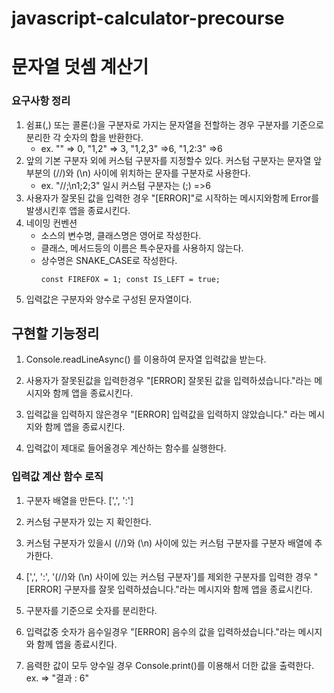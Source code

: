 # javascript-calculator-precourse

# 문자열 덧셈 계산기
### 요구사항 정리
1. 쉼표(,) 또는 콜론(:)을 구분자로 가지는 문자열을 전할하는 경우 구분자를 기준으로 분리한 각 숫자의 합을 반환한다.
    - ex. "" => 0, "1,2" => 3, "1,2,3" =>6, "1,2:3" =>6
2. 앞의 기본 구분자 외에 커스텀 구분자를 지정할수 있다.
커스텀 구분자는 문자열 앞부분의 (//)와 (\n) 사이에 위치하는 문자를 구분자로 사용한다.
    - ex. "//;\n1;2;3" 일시 커스텀 구분자는 (;) =>6
3. 사용자가 잘못된 값을 입력한 경우 "[ERROR]"로 시작하는 메시지와함께 Error를 발생시킨후 앱을 종료시킨다.
4. 네이밍 컨벤션
    - 소스의 변수명, 클래스명은 영어로 작성한다.
    - 클래스, 메서드등의 이름은 특수문자를 사용하지 않는다.
    - 상수명은 SNAKE_CASE로 작성한다.
        ```
        const FIREFOX = 1; const IS_LEFT = true;
        ```
5. 입력값은 구분자와 양수로 구성된 문자열이다.

##  구현할 기능정리
1. Console.readLineAsync() 를 이용하여 문자열 입력값을 받는다.

2. 사용자가 잘못된값을 입력한경우 "[ERROR] 잘못된 값을 입력하셨습니다."라는 메시지와 함께 앱을 종료시킨다.

3. 입력값을 입력하지 않은경우 "[ERROR] 입력값을 입력하지 않았습니다." 라는 메시지와 함께 앱을 종료시킨다.

4. 입력값이 제대로 들어올경우 계산하는 함수를 실행한다. 

### 입력값 계산 함수 로직
1. 구분자 배열을 만든다. [',', ':']

2. 커스텀 구분자가 있는 지 확인한다.

3. 커스텀 구분자가 있을시  (//)와 (\n) 사이에 있는 커스텀 구분자를 구분자 배열에 추가한다.


4. [',', ':', '(//)와 (\n) 사이에 있는 커스텀 구분자']를 제외한 구분자를 입력한 경우 "[ERROR] 구분자를 잘못 입력하셨습니다."라는 메시지와 함께 앱을 종료시킨다.

5. 구분자를 기준으로 숫자를 분리한다.

6. 입력값중 숫자가 음수일경우 "[ERROR] 음수의 값을 입력하셨습니다."라는 메시지와 함께 앱을 종료시킨다.

7. 음력한 값이 모두 양수일 경우 Console.print()를 이용해서 더한 값을 출력한다. ex. => "결과 : 6"